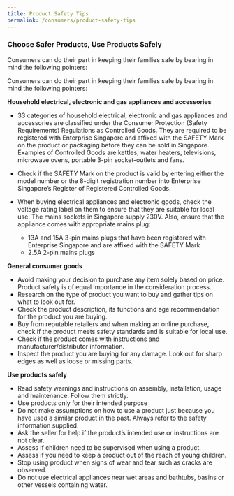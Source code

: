 ```yaml
---
title: Product Safety Tips
permalink: /consumers/product-safety-tips
---
```

### Choose Safer Products, Use Products Safely
Consumers can do their part in keeping their families safe by bearing in mind the following pointers:

Consumers can do their part in keeping their families safe by bearing in mind the following pointers:

**Household electrical, electronic and gas appliances and accessories**

* 33 categories of household electrical, electronic and gas appliances and accessories are classified under the Consumer Protection (Safety Requirements) Regulations as Controlled Goods. They are required to be registered with Enterprise Singapore and affixed with the SAFETY Mark on the product or packaging before they can be sold in Singapore. Examples of Controlled Goods are kettles, water heaters, televisions, microwave ovens, portable 3-pin socket-outlets and fans.

* Check if the SAFETY Mark on the product is valid by entering either the model number or the 8-digit registration number into Enterprise Singapore’s Register of Registered Controlled Goods.

* When buying electrical appliances and electronic goods, check the voltage rating label on them to ensure that they are suitable for local use. The mains sockets in Singapore supply 230V. Also, ensure that the appliance comes with appropriate mains plug:
  - 13A and 15A 3-pin mains plugs that have been registered with Enterprise Singapore and are affixed with the SAFETY Mark
  - 2.5A 2-pin mains plugs

**General consumer goods**

*	Avoid making your decision to purchase any item solely based on price. Product safety is of equal importance in the consideration process.
*	Research on the type of product you want to buy and gather tips on what to look out for.
*	Check the product description, its functions and age recommendation for the product you are buying.
*	Buy from reputable retailers and when making an online purchase, check if the product meets safety standards and is suitable for local use.
*	Check if the product comes with instructions and manufacturer/distributor information.
*	Inspect the product you are buying for any damage. Look out for sharp edges as well as loose or missing parts.

**Use products safely**

*	Read safety warnings and instructions on assembly, installation, usage and maintenance. Follow them strictly.
*	Use products only for their intended purpose
*	Do not make assumptions on how to use a product just because you have used a similar product in the past. Always refer to the safety information supplied.
*	Ask the seller for help if the product’s intended use or instructions are not clear.
*	Assess if children need to be supervised when using a product.
*	Assess if you need to keep a product out of the reach of young children.
*	Stop using product when signs of wear and tear such as cracks are observed.
*	Do not use electrical appliances near wet areas and bathtubs, basins or other vessels containing water.

